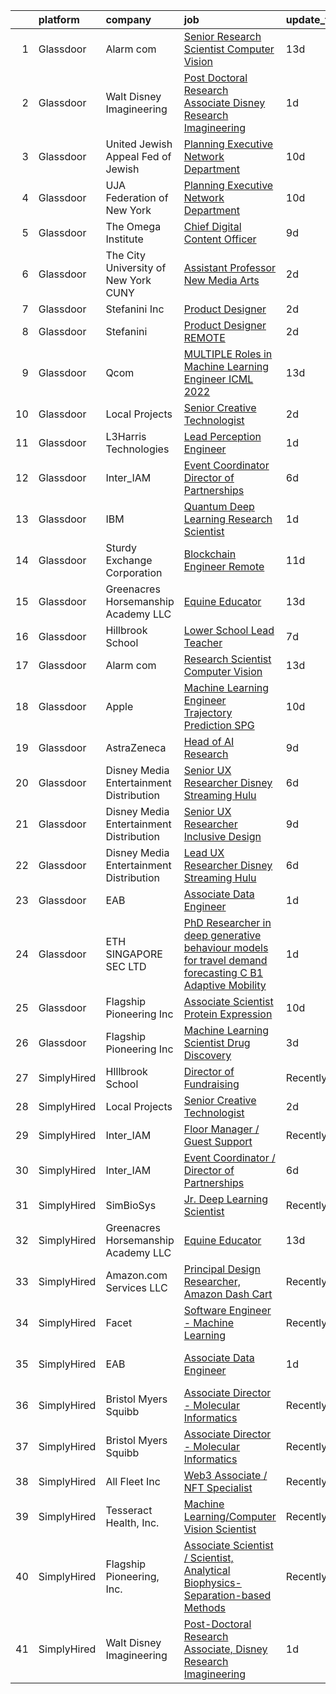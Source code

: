 

|    | platform    | company                                   | job                                                                                                                                                                                                                                                                                                                                                                                                                                                                                                                                                                                                                                                                                                                                                                                                                                                                                                                                                                                                                                                                                                                                                                                                                                                                                                                                                              | update_time   | location                    |
|---:|:------------|:------------------------------------------|:-----------------------------------------------------------------------------------------------------------------------------------------------------------------------------------------------------------------------------------------------------------------------------------------------------------------------------------------------------------------------------------------------------------------------------------------------------------------------------------------------------------------------------------------------------------------------------------------------------------------------------------------------------------------------------------------------------------------------------------------------------------------------------------------------------------------------------------------------------------------------------------------------------------------------------------------------------------------------------------------------------------------------------------------------------------------------------------------------------------------------------------------------------------------------------------------------------------------------------------------------------------------------------------------------------------------------------------------------------------------|:--------------|:----------------------------|
|  1 | Glassdoor   | Alarm com                                 | [Senior Research Scientist   Computer Vision](https://www.glassdoor.com/partner/jobListing.htm?pos=115&ao=1136043&s=58&guid=0000018248b71b08ac4e213c4a386331&src=GD_JOB_AD&t=SR&vt=w&ea=1&cs=1_5b782b53&cb=1659077336129&jobListingId=1008008961663&jrtk=3-0-1g94be6ptghqd801-1g94be6qbi6iq800-2fd33b48625a156d-)                                                                                                                                                                                                                                                                                                                                                                                                                                                                                                                                                                                                                                                                                                                                                                                                                                                                                                                                                                                                                                                | 13d           | Tysons Corner, VA           |
|  2 | Glassdoor   | Walt Disney Imagineering                  | [Post Doctoral Research Associate  Disney Research Imagineering](https://www.glassdoor.com/partner/jobListing.htm?pos=101&ao=1110586&s=58&guid=0000018248b71b08ac4e213c4a386331&src=GD_JOB_AD&t=SR&vt=w&cs=1_70a0ae80&cb=1659077336127&jobListingId=1008033246614&cpc=FA84DF7EA1EC2398&jrtk=3-0-1g94be6ptghqd801-1g94be6qbi6iq800-6a18f07363b662a4--6NYlbfkN0DAFTyt7pbDCC2JPO79CSdi1dIb81yjczP5qsKcZIxgiYm3-7g-689UDqHItQTwke-SJkDTG1hiLO0MOvJU1X-HlsaHIWdRnV5qILmpHMMFaxtG0C3iiy1wG7b0CxVZBB3PlRrvYcA4JVA-dp8ny9U7LN8VluUJxqde_MrdI3pf5S8dqOtXPZraxEc4vMa_2H2ySEtrAn8oQHtrHhZRzuY_jjcVXXzOHv-oh5q7_WhvhVNEl7Yx7LiUWejhu5laBInia-33RSTFH4Qc76pxvu5R-PMWEde89V_e3sNJJz5nWIniL9fBZBNr6aHDyhCWc1CiZFETu8QkzQRVVhFu1cGTYOLJvjrAwkQB1Bx4zFB25h5_NB8RizsKFzdYCN8kdsnj5Xiu7WqK7_tB1Iz83NcIq1ctztjRxvQSqHxcFS_dWFldV043AizuWWiKFN-g4VY%3D)                                                                                                                                                                                                                                                                                                                                                                                                                                                                                                                               | 1d            | Glendale, CA                |
|  3 | Glassdoor   | United Jewish Appeal Fed of Jewish        | [Planning Executive  Network Department](https://www.glassdoor.com/partner/jobListing.htm?pos=112&ao=1136043&s=58&guid=0000018248b71b08ac4e213c4a386331&src=GD_JOB_AD&t=SR&vt=w&cs=1_7a1410ad&cb=1659077336129&jobListingId=1008012498594&jrtk=3-0-1g94be6ptghqd801-1g94be6qbi6iq800-827eec7eb3315568-)                                                                                                                                                                                                                                                                                                                                                                                                                                                                                                                                                                                                                                                                                                                                                                                                                                                                                                                                                                                                                                                          | 10d           | New York, NY                |
|  4 | Glassdoor   | UJA Federation of New York                | [Planning Executive  Network Department](https://www.glassdoor.com/partner/jobListing.htm?pos=114&ao=1136043&s=58&guid=0000018248b71b08ac4e213c4a386331&src=GD_JOB_AD&t=SR&vt=w&cs=1_ffb35404&cb=1659077336129&jobListingId=1008012544382&jrtk=3-0-1g94be6ptghqd801-1g94be6qbi6iq800-58ad51c3a85b4340-)                                                                                                                                                                                                                                                                                                                                                                                                                                                                                                                                                                                                                                                                                                                                                                                                                                                                                                                                                                                                                                                          | 10d           | New York, NY                |
|  5 | Glassdoor   | The Omega Institute                       | [Chief Digital Content Officer](https://www.glassdoor.com/partner/jobListing.htm?pos=120&ao=1136043&s=58&guid=0000018248b71b08ac4e213c4a386331&src=GD_JOB_AD&t=SR&vt=w&ea=1&cs=1_6a8a1298&cb=1659077336133&jobListingId=1008015033930&jrtk=3-0-1g94be6ptghqd801-1g94be6qbi6iq800-9e0395aef8d12c95-)                                                                                                                                                                                                                                                                                                                                                                                                                                                                                                                                                                                                                                                                                                                                                                                                                                                                                                                                                                                                                                                              | 9d            | Rhinebeck, NY               |
|  6 | Glassdoor   | The City University of New York  CUNY     | [Assistant Professor   New Media Arts](https://www.glassdoor.com/partner/jobListing.htm?pos=105&ao=1136043&s=58&guid=0000018248b71b08ac4e213c4a386331&src=GD_JOB_AD&t=SR&vt=w&cs=1_c8aa2b89&cb=1659077336128&jobListingId=1008031493208&jrtk=3-0-1g94be6ptghqd801-1g94be6qbi6iq800-d56436d2363f2359-)                                                                                                                                                                                                                                                                                                                                                                                                                                                                                                                                                                                                                                                                                                                                                                                                                                                                                                                                                                                                                                                            | 2d            | New York, NY                |
|  7 | Glassdoor   | Stefanini  Inc                            | [Product Designer](https://www.glassdoor.com/partner/jobListing.htm?pos=110&ao=1136043&s=58&guid=0000018248b71b08ac4e213c4a386331&src=GD_JOB_AD&t=SR&vt=w&ea=1&cs=1_2da98f3e&cb=1659077336129&jobListingId=1008031986155&jrtk=3-0-1g94be6ptghqd801-1g94be6qbi6iq800-f3472082e5f64a8b-)                                                                                                                                                                                                                                                                                                                                                                                                                                                                                                                                                                                                                                                                                                                                                                                                                                                                                                                                                                                                                                                                           | 2d            | Dearborn, MI                |
|  8 | Glassdoor   | Stefanini                                 | [Product Designer   REMOTE](https://www.glassdoor.com/partner/jobListing.htm?pos=104&ao=1136043&s=58&guid=0000018248b71b08ac4e213c4a386331&src=GD_JOB_AD&t=SR&vt=w&ea=1&cs=1_ffd9142a&cb=1659077336128&jobListingId=1008031185723&jrtk=3-0-1g94be6ptghqd801-1g94be6qbi6iq800-603b02cc24df940a-)                                                                                                                                                                                                                                                                                                                                                                                                                                                                                                                                                                                                                                                                                                                                                                                                                                                                                                                                                                                                                                                                  | 2d            | Remote                      |
|  9 | Glassdoor   | Qcom                                      | [MULTIPLE Roles in Machine Learning Engineer ICML 2022](https://www.glassdoor.com/partner/jobListing.htm?pos=121&ao=1136043&s=58&guid=0000018248b71b08ac4e213c4a386331&src=GD_JOB_AD&t=SR&vt=w&cs=1_55180791&cb=1659077336133&jobListingId=1008008312368&jrtk=3-0-1g94be6ptghqd801-1g94be6qbi6iq800-54bf61d0ed1361c2-)                                                                                                                                                                                                                                                                                                                                                                                                                                                                                                                                                                                                                                                                                                                                                                                                                                                                                                                                                                                                                                           | 13d           | San Diego, CA               |
| 10 | Glassdoor   | Local Projects                            | [Senior Creative Technologist](https://www.glassdoor.com/partner/jobListing.htm?pos=102&ao=1110586&s=58&guid=0000018248b71b08ac4e213c4a386331&src=GD_JOB_AD&t=SR&vt=w&cs=1_2e9bd832&cb=1659077336127&jobListingId=1008030766533&cpc=451933188B21919D&jrtk=3-0-1g94be6ptghqd801-1g94be6qbi6iq800-7ede5dd989728759--6NYlbfkN0DG4ntHtB_rMsnfhgmnSvK2brktLme1L4SiDeJjQ-izrVOLqRJ5-yjEhSyAj73O13QFLJD7297U5ghhJjmTLwGHRfByG77ocZvB6Ip771Llp25uzQ4giVPdZSUGOBFth3Ubbs807suaGwu2rTuGavebJx19yNa0biIz4qW_28PiUFhOApD_O6HQWzZXur2Hm2m5fSIvZJJeRi2geIzuxVbp8AyYzJ3DmQe2OsfNJe6pW6e4OT6r86KstDP63XAeUwdXgd0x6Udp3dODyR-JAD-iKiBSLqMPmku6-Ad7-olX7YtEOng92R_5oLDOlPGVNIslfVHEUKGPn9ZcUZb_PQbDpmSl_49RU2RrcJZH39mbgvrLFVQze17yUHMim9mlUNyySsWxxxkTCvNAFFrAlwxfaSMf-aSFgBytzAUkxuaqV4_xB3j4XR2Re2bDN3bv4jcFc8lwgNVNE8dSteq3h8AzMMRGsWqvL6qFcTN6Ck7sHgrCT9GHA8dhVfnk_aUcT6BRqcbA_KwytOZtz5AAPQvZHHzhuLr-K8BO-vp-u4CTmBS3kbDfbTcSGRw_l2vSrAERZHM_jzVEHUH0qoR9116L4GC1zmJfDpTkWW0lU0n2xSG65Z01xtGAbhoSZlGLczTbr4hh-M3Lmz__KamzOyl4IrAAo-14sVAo0noM0QQj1mK8Vy1vZ2kE4ndN5Ott0vXLD5E1zbswdSDndNXxfQM15c1EExyd3A7WVdNSPpnIJSZJLd2vBFMd57dwd_tCgYwIoYk7eRSvK7NXGQVK6e5y3M8NphiVd8cA_78qJILxlkfiuSHmO891agjVBGUGadVAudDOpA5Oedth1A5XDP8UKmPARIH-wFV08-bdiH0m-4x22T4wpA3l3nySowbkBWKPNtTA-CmmS4OFX4XevGEyiXBrk-6z9aPwzV6B4C7SlSizvjcqsJ-6AwM_ksohB6knvZQFctD16H2rszyTuU78TpRmWnwqR7g%3D) | 2d            | New York, NY                |
| 11 | Glassdoor   | L3Harris Technologies                     | [Lead  Perception Engineer](https://www.glassdoor.com/partner/jobListing.htm?pos=124&ao=1136043&s=58&guid=0000018248b71b08ac4e213c4a386331&src=GD_JOB_AD&t=SR&vt=w&cs=1_b485ce89&cb=1659077336134&jobListingId=1008032603252&jrtk=3-0-1g94be6ptghqd801-1g94be6qbi6iq800-021eef5a02e54d2e-)                                                                                                                                                                                                                                                                                                                                                                                                                                                                                                                                                                                                                                                                                                                                                                                                                                                                                                                                                                                                                                                                       | 1d            | Lafayette, LA               |
| 12 | Glassdoor   | Inter_IAM                                 | [Event Coordinator   Director of Partnerships](https://www.glassdoor.com/partner/jobListing.htm?pos=107&ao=1136043&s=58&guid=0000018248b71b08ac4e213c4a386331&src=GD_JOB_AD&t=SR&vt=w&ea=1&cs=1_25cbdd7d&cb=1659077336128&jobListingId=1008022182568&jrtk=3-0-1g94be6ptghqd801-1g94be6qbi6iq800-96cec4608558ae4e-)                                                                                                                                                                                                                                                                                                                                                                                                                                                                                                                                                                                                                                                                                                                                                                                                                                                                                                                                                                                                                                               | 6d            | Manhattan                   |
| 13 | Glassdoor   | IBM                                       | [Quantum Deep Learning Research Scientist](https://www.glassdoor.com/partner/jobListing.htm?pos=108&ao=1136043&s=58&guid=0000018248b71b08ac4e213c4a386331&src=GD_JOB_AD&t=SR&vt=w&cs=1_ae89b9a3&cb=1659077336128&jobListingId=1008033244593&jrtk=3-0-1g94be6ptghqd801-1g94be6qbi6iq800-4e1f548f2b7f8637-)                                                                                                                                                                                                                                                                                                                                                                                                                                                                                                                                                                                                                                                                                                                                                                                                                                                                                                                                                                                                                                                        | 1d            | Yorktown Heights, NY        |
| 14 | Glassdoor   | Sturdy Exchange Corporation               | [Blockchain Engineer  Remote ](https://www.glassdoor.com/partner/jobListing.htm?pos=106&ao=1136043&s=58&guid=0000018248b71b08ac4e213c4a386331&src=GD_JOB_AD&t=SR&vt=w&ea=1&cs=1_ccb54c9d&cb=1659077336128&jobListingId=1008010329731&jrtk=3-0-1g94be6ptghqd801-1g94be6qbi6iq800-7d55b355f04952f3-)                                                                                                                                                                                                                                                                                                                                                                                                                                                                                                                                                                                                                                                                                                                                                                                                                                                                                                                                                                                                                                                               | 11d           | Remote                      |
| 15 | Glassdoor   | Greenacres Horsemanship Academy LLC       | [Equine Educator](https://www.glassdoor.com/partner/jobListing.htm?pos=122&ao=1136043&s=58&guid=0000018248b71b08ac4e213c4a386331&src=GD_JOB_AD&t=SR&vt=w&cs=1_c7e8a793&cb=1659077336134&jobListingId=1008008320364&jrtk=3-0-1g94be6ptghqd801-1g94be6qbi6iq800-e0933fbaa1de8d2e-)                                                                                                                                                                                                                                                                                                                                                                                                                                                                                                                                                                                                                                                                                                                                                                                                                                                                                                                                                                                                                                                                                 | 13d           | Cincinnati, OH              |
| 16 | Glassdoor   | Hillbrook School                          | [Lower School Lead Teacher](https://www.glassdoor.com/partner/jobListing.htm?pos=119&ao=1136043&s=58&guid=0000018248b71b08ac4e213c4a386331&src=GD_JOB_AD&t=SR&vt=w&cs=1_38db1272&cb=1659077336130&jobListingId=1008021188271&jrtk=3-0-1g94be6ptghqd801-1g94be6qbi6iq800-e7689760e12dd0a7-)                                                                                                                                                                                                                                                                                                                                                                                                                                                                                                                                                                                                                                                                                                                                                                                                                                                                                                                                                                                                                                                                       | 7d            | Los Gatos, CA               |
| 17 | Glassdoor   | Alarm com                                 | [Research Scientist   Computer Vision](https://www.glassdoor.com/partner/jobListing.htm?pos=125&ao=1136043&s=58&guid=0000018248b71b08ac4e213c4a386331&src=GD_JOB_AD&t=SR&vt=w&ea=1&cs=1_5b77feea&cb=1659077336134&jobListingId=1008008961661&jrtk=3-0-1g94be6ptghqd801-1g94be6qbi6iq800-a3630e76beea8a0b-)                                                                                                                                                                                                                                                                                                                                                                                                                                                                                                                                                                                                                                                                                                                                                                                                                                                                                                                                                                                                                                                       | 13d           | Tysons Corner, VA           |
| 18 | Glassdoor   | Apple                                     | [Machine Learning Engineer  Trajectory Prediction   SPG](https://www.glassdoor.com/partner/jobListing.htm?pos=126&ao=1136043&s=58&guid=0000018248b71b08ac4e213c4a386331&src=GD_JOB_AD&t=SR&vt=w&cs=1_36bdab66&cb=1659077336134&jobListingId=1008011764350&jrtk=3-0-1g94be6ptghqd801-1g94be6qbi6iq800-4d96d8ef89e83ede-)                                                                                                                                                                                                                                                                                                                                                                                                                                                                                                                                                                                                                                                                                                                                                                                                                                                                                                                                                                                                                                          | 10d           | Cupertino, CA               |
| 19 | Glassdoor   | AstraZeneca                               | [Head of AI Research](https://www.glassdoor.com/partner/jobListing.htm?pos=109&ao=1136043&s=58&guid=0000018248b71b08ac4e213c4a386331&src=GD_JOB_AD&t=SR&vt=w&cs=1_f154bd33&cb=1659077336129&jobListingId=1008013808942&jrtk=3-0-1g94be6ptghqd801-1g94be6qbi6iq800-eef59e953d0d7836-)                                                                                                                                                                                                                                                                                                                                                                                                                                                                                                                                                                                                                                                                                                                                                                                                                                                                                                                                                                                                                                                                             | 9d            | Gaithersburg, MD            |
| 20 | Glassdoor   | Disney Media   Entertainment Distribution | [Senior UX Researcher   Disney Streaming  Hulu ](https://www.glassdoor.com/partner/jobListing.htm?pos=117&ao=1136043&s=58&guid=0000018248b71b08ac4e213c4a386331&src=GD_JOB_AD&t=SR&vt=w&cs=1_68e095ac&cb=1659077336129&jobListingId=1008022658355&jrtk=3-0-1g94be6ptghqd801-1g94be6qbi6iq800-436ebe1d92584707-)                                                                                                                                                                                                                                                                                                                                                                                                                                                                                                                                                                                                                                                                                                                                                                                                                                                                                                                                                                                                                                                  | 6d            | Santa Monica, CA            |
| 21 | Glassdoor   | Disney Media   Entertainment Distribution | [Senior UX Researcher   Inclusive Design](https://www.glassdoor.com/partner/jobListing.htm?pos=118&ao=1136043&s=58&guid=0000018248b71b08ac4e213c4a386331&src=GD_JOB_AD&t=SR&vt=w&cs=1_28e9e155&cb=1659077336130&jobListingId=1008014300873&jrtk=3-0-1g94be6ptghqd801-1g94be6qbi6iq800-ab12b344d29545fe-)                                                                                                                                                                                                                                                                                                                                                                                                                                                                                                                                                                                                                                                                                                                                                                                                                                                                                                                                                                                                                                                         | 9d            | San Francisco, CA           |
| 22 | Glassdoor   | Disney Media   Entertainment Distribution | [Lead UX Researcher   Disney Streaming  Hulu ](https://www.glassdoor.com/partner/jobListing.htm?pos=116&ao=1136043&s=58&guid=0000018248b71b08ac4e213c4a386331&src=GD_JOB_AD&t=SR&vt=w&cs=1_c6a75196&cb=1659077336129&jobListingId=1008022658381&jrtk=3-0-1g94be6ptghqd801-1g94be6qbi6iq800-836576904874088e-)                                                                                                                                                                                                                                                                                                                                                                                                                                                                                                                                                                                                                                                                                                                                                                                                                                                                                                                                                                                                                                                    | 6d            | New York, NY                |
| 23 | Glassdoor   | EAB                                       | [Associate Data Engineer](https://www.glassdoor.com/partner/jobListing.htm?pos=113&ao=1136043&s=58&guid=0000018248b71b08ac4e213c4a386331&src=GD_JOB_AD&t=SR&vt=w&cs=1_8ecc05ba&cb=1659077336129&jobListingId=1008033097410&jrtk=3-0-1g94be6ptghqd801-1g94be6qbi6iq800-1fc9c319cbc7e726-)                                                                                                                                                                                                                                                                                                                                                                                                                                                                                                                                                                                                                                                                                                                                                                                                                                                                                                                                                                                                                                                                         | 1d            | Remote                      |
| 24 | Glassdoor   | ETH SINGAPORE SEC LTD                     | [PhD Researcher in deep generative behaviour models for travel demand forecasting  C B1 Adaptive Mobility ](https://www.glassdoor.com/partner/jobListing.htm?pos=103&ao=1136043&s=58&guid=0000018248b71b08ac4e213c4a386331&src=GD_JOB_AD&t=SR&vt=w&cs=1_e919db12&cb=1659077336128&jobListingId=1008033200168&jrtk=3-0-1g94be6ptghqd801-1g94be6qbi6iq800-8149603f48b69683-)                                                                                                                                                                                                                                                                                                                                                                                                                                                                                                                                                                                                                                                                                                                                                                                                                                                                                                                                                                                       | 1d            | Marina, CA                  |
| 25 | Glassdoor   | Flagship Pioneering  Inc                  | [Associate Scientist  Protein Expression](https://www.glassdoor.com/partner/jobListing.htm?pos=123&ao=1136043&s=58&guid=0000018248b71b08ac4e213c4a386331&src=GD_JOB_AD&t=SR&vt=w&cs=1_9b1930f0&cb=1659077336134&jobListingId=1008012450011&jrtk=3-0-1g94be6ptghqd801-1g94be6qbi6iq800-8d69771902506d2f-)                                                                                                                                                                                                                                                                                                                                                                                                                                                                                                                                                                                                                                                                                                                                                                                                                                                                                                                                                                                                                                                         | 10d           | Boston, MA                  |
| 26 | Glassdoor   | Flagship Pioneering  Inc                  | [Machine Learning Scientist  Drug Discovery](https://www.glassdoor.com/partner/jobListing.htm?pos=111&ao=1136043&s=58&guid=0000018248b71b08ac4e213c4a386331&src=GD_JOB_AD&t=SR&vt=w&cs=1_19b65cfc&cb=1659077336129&jobListingId=1008028988616&jrtk=3-0-1g94be6ptghqd801-1g94be6qbi6iq800-711180781a7c4d72-)                                                                                                                                                                                                                                                                                                                                                                                                                                                                                                                                                                                                                                                                                                                                                                                                                                                                                                                                                                                                                                                      | 3d            | Cambridge, MA               |
| 27 | SimplyHired | HIllbrook School                          | [Director of Fundraising](https://www.simplyhired.com/job/ENKUisqEPyXa1cUA81a4-YhdtzebfyE0gA8nVSY6VQ4HA2qzcaOKGg?q=generative+art)                                                                                                                                                                                                                                                                                                                                                                                                                                                                                                                                                                                                                                                                                                                                                                                                                                                                                                                                                                                                                                                                                                                                                                                                                               | Recently      | Los Gatos, CA               |
| 28 | SimplyHired | Local Projects                            | [Senior Creative Technologist](https://www.simplyhired.com/job/N0J1V8KQwzO_K5WrzMdvnOZf_l9naoW5lTILwFqFStvNBHo1QD5qLA?q=generative+art)                                                                                                                                                                                                                                                                                                                                                                                                                                                                                                                                                                                                                                                                                                                                                                                                                                                                                                                                                                                                                                                                                                                                                                                                                          | 2d            | New York, NY                |
| 29 | SimplyHired | Inter_IAM                                 | [Floor Manager / Guest Support](https://www.simplyhired.com/job/WSfnHCwoGuJob_jqjF6XElyiRUxG-5nV2LgdoroMYSiYOSUyEzucLQ?q=generative+art)                                                                                                                                                                                                                                                                                                                                                                                                                                                                                                                                                                                                                                                                                                                                                                                                                                                                                                                                                                                                                                                                                                                                                                                                                         | Recently      | Manhattan, NY               |
| 30 | SimplyHired | Inter_IAM                                 | [Event Coordinator / Director of Partnerships](https://www.simplyhired.com/job/KP0PERTPOK_0Q_6l2ol5Cr_CfGOHLp327RdfQUEoPHm2boq9fu-_DQ?q=generative+art)                                                                                                                                                                                                                                                                                                                                                                                                                                                                                                                                                                                                                                                                                                                                                                                                                                                                                                                                                                                                                                                                                                                                                                                                          | 6d            | Manhattan, NY               |
| 31 | SimplyHired | SimBioSys                                 | [Jr. Deep Learning Scientist](https://www.simplyhired.com/job/QLKBeB213mb3gEI9hwxK3u6dwygDRzLsU5l729hCydJRHwl7Zh9bqA?q=generative+art)                                                                                                                                                                                                                                                                                                                                                                                                                                                                                                                                                                                                                                                                                                                                                                                                                                                                                                                                                                                                                                                                                                                                                                                                                           | Recently      | Chicago, IL                 |
| 32 | SimplyHired | Greenacres Horsemanship Academy LLC       | [Equine Educator](https://www.simplyhired.com/job/PbcPC2AJINCAkcSmIHeNgDxm95H0_xRkZDVqnS0ysf2wyzdzvu6Ljw?q=generative+art)                                                                                                                                                                                                                                                                                                                                                                                                                                                                                                                                                                                                                                                                                                                                                                                                                                                                                                                                                                                                                                                                                                                                                                                                                                       | 13d           | Cincinnati, OH              |
| 33 | SimplyHired | Amazon.com Services LLC                   | [Principal Design Researcher, Amazon Dash Cart](https://www.simplyhired.com/job/Lxa5iZNTNQIu5-9ZkJftHwIxZ_tpq8vURbeKfBqZgElC4o2RFPxTSQ?q=generative+art)                                                                                                                                                                                                                                                                                                                                                                                                                                                                                                                                                                                                                                                                                                                                                                                                                                                                                                                                                                                                                                                                                                                                                                                                         | Recently      | Hudson, MA                  |
| 34 | SimplyHired | Facet                                     | [Software Engineer - Machine Learning](https://www.simplyhired.com/job/rRl7LpYqGiIowLAwzbrNzMgXtXTFbKgtp-z9fo66PKEqX4Q6nYlO_w?q=generative+art)                                                                                                                                                                                                                                                                                                                                                                                                                                                                                                                                                                                                                                                                                                                                                                                                                                                                                                                                                                                                                                                                                                                                                                                                                  | Recently      | San Francisco, CA           |
| 35 | SimplyHired | EAB                                       | [Associate Data Engineer](https://www.simplyhired.com/job/rU-T2Kbzd2vTiI7gA3or9Ds_f1ffFE092Feoa0qiKRRjk2nlRMqYRA?q=generative+art)                                                                                                                                                                                                                                                                                                                                                                                                                                                                                                                                                                                                                                                                                                                                                                                                                                                                                                                                                                                                                                                                                                                                                                                                                               | 1d            | Washington, DC +3 locations |
| 36 | SimplyHired | Bristol Myers Squibb                      | [Associate Director - Molecular Informatics](https://www.simplyhired.com/job/EP4BdmS-K6Vla8Jo5oUkVwAaG3UinlOHom9BLADUitio0V4j68idhQ?q=generative+art)                                                                                                                                                                                                                                                                                                                                                                                                                                                                                                                                                                                                                                                                                                                                                                                                                                                                                                                                                                                                                                                                                                                                                                                                            | Recently      | Cambridge, MA +1 location   |
| 37 | SimplyHired | Bristol Myers Squibb                      | [Associate Director - Molecular Informatics](https://www.simplyhired.com/job/6LUET-00J9FC82jcNozqbzcnMlTzIUjvX0PgAVt3914OdorFX8oQvA?q=generative+art)                                                                                                                                                                                                                                                                                                                                                                                                                                                                                                                                                                                                                                                                                                                                                                                                                                                                                                                                                                                                                                                                                                                                                                                                            | Recently      | Cambridge, MA               |
| 38 | SimplyHired | All Fleet Inc                             | [Web3 Associate / NFT Specialist](https://www.simplyhired.com/job/KXxsgDuQK7dooy1MtXvyeI-zqqLiYLDi03RzSO0yILEXcXjdQ3M9Vg?q=generative+art)                                                                                                                                                                                                                                                                                                                                                                                                                                                                                                                                                                                                                                                                                                                                                                                                                                                                                                                                                                                                                                                                                                                                                                                                                       | Recently      | Zion, IL                    |
| 39 | SimplyHired | Tesseract Health, Inc.                    | [Machine Learning/Computer Vision Scientist](https://www.simplyhired.com/job/iwXCtTY72kw5Rvu02vwYQyiUZQPuKE1vaa0Wy-aIRZrUcmJplgx-2g?q=generative+art)                                                                                                                                                                                                                                                                                                                                                                                                                                                                                                                                                                                                                                                                                                                                                                                                                                                                                                                                                                                                                                                                                                                                                                                                            | Recently      | Remote                      |
| 40 | SimplyHired | Flagship Pioneering, Inc.                 | [Associate Scientist / Scientist, Analytical Biophysics-Separation-based Methods](https://www.simplyhired.com/job/wLluy6DHtDSXCewZ8m4GbUCUSUf27D6PgB-j52jyeDXkuYhM94yoMA?q=generative+art)                                                                                                                                                                                                                                                                                                                                                                                                                                                                                                                                                                                                                                                                                                                                                                                                                                                                                                                                                                                                                                                                                                                                                                       | Recently      | Boston, MA                  |
| 41 | SimplyHired | Walt Disney Imagineering                  | [Post-Doctoral Research Associate, Disney Research Imagineering](https://www.simplyhired.com/job/k1lMYawjKnSQZio2FvRHhYswgQUmxtbkRfnkqsVP-Z1IvMu4IjBB-A?q=generative+art)                                                                                                                                                                                                                                                                                                                                                                                                                                                                                                                                                                                                                                                                                                                                                                                                                                                                                                                                                                                                                                                                                                                                                                                        | 1d            | Glendale, CA                |
